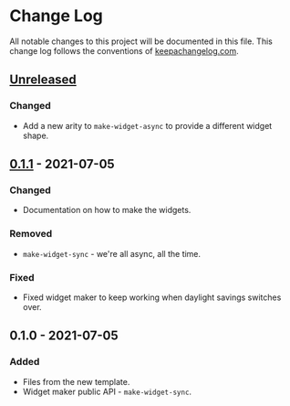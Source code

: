 # Change Log
All notable changes to this project will be documented in this file. This change log follows the conventions of [keepachangelog.com](http://keepachangelog.com/).

## [Unreleased]
### Changed
- Add a new arity to `make-widget-async` to provide a different widget shape.

## [0.1.1] - 2021-07-05
### Changed
- Documentation on how to make the widgets.

### Removed
- `make-widget-sync` - we're all async, all the time.

### Fixed
- Fixed widget maker to keep working when daylight savings switches over.

## 0.1.0 - 2021-07-05
### Added
- Files from the new template.
- Widget maker public API - `make-widget-sync`.

[Unreleased]: https://sourcehost.site/your-name/code-test/compare/0.1.1...HEAD
[0.1.1]: https://sourcehost.site/your-name/code-test/compare/0.1.0...0.1.1
